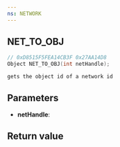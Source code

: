 ```yaml
---
ns: NETWORK
---
```

## NET_TO_OBJ

```c
// 0xD8515F5FEA14CB3F 0x27AA14D8
Object NET_TO_OBJ(int netHandle);
```

```
gets the object id of a network id  
```

## Parameters
* **netHandle**: 

## Return value
